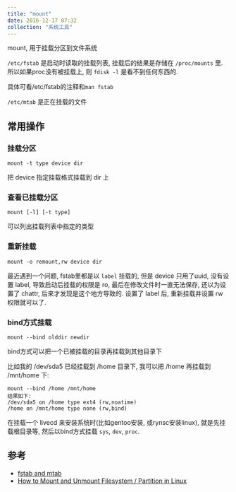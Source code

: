 ```yaml
---
title: "mount"
date: 2016-12-17 07:32
collection: "系统工具"
---
```



mount, 用于挂载分区到文件系统

`/etc/fstab` 是启动时读取的挂载列表, 挂载后的结果是存储在 `/proc/mounts` 里. 所以如果proc没有被挂载上, 则 `fdisk -l` 是看不到任何东西的.

具体可看/etc/fstab的注释和`man fstab`

`/etc/mtab` 是正在挂载的文件

## 常用操作 ##

### 挂载分区 ###

	mount -t type device dir

把 device 指定挂载格式挂载到 dir 上

### 查看已挂载分区 ###

	mount [-l] [-t type]

可以列出挂载列表中指定的类型

### 重新挂载 ###

	mount -o remount,rw device dir

最近遇到一个问题, fstab里都是以 `label` 挂载的, 但是 device 只用了uuid, 没有设置 label, 导致启动后挂载的权限是 ro, 最后在修改文件时一直无法保存, 还以为设置了 chattr, 后来才发现是这个地方导致的. 设置了 label 后, 重新挂载并设置 rw 权限就可以了.

### bind方式挂载 ###

	mount --bind olddir newdir

bind方式可以把一个已被挂载的目录再挂载到其他目录下

比如我的 /dev/sda5 已经挂载到 /home 目录下, 我可以把 /home 再挂载到 /mnt/home 下:

	mount --bind /home /mnt/home
	结果如下:
	/dev/sda5 on /home type ext4 (rw,noatime)
	/home on /mnt/home type none (rw,bind)

在挂载一个 livecd 来安装系统时(比如gentoo安装, 或rynsc安装linux), 就是先挂载根目录等, 然后以bind方式挂载 `sys`, `dev`, `proc`.



## 参考 ##

* [fstab and mtab](http://www.brunolinux.com/02-The_Terminal/Fstab_and_Mtab.html)
* [How to Mount and Unmount Filesystem / Partition in Linux](http://www.thegeekstuff.com/2013/01/mount-umount-examples/)

